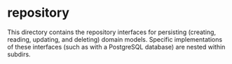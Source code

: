 # repository

This directory contains the repository interfaces for persisting (creating, reading, updating, and deleting) domain models.
Specific implementations of these interfaces (such as with a PostgreSQL database) are nested within subdirs.
